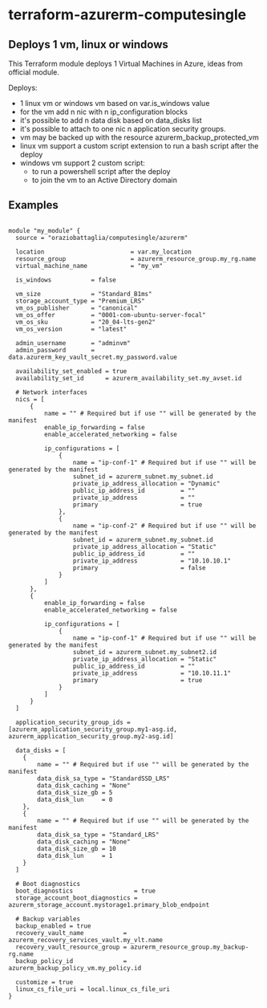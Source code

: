 # terraform-azurerm-computesingle

## Deploys 1 vm, linux or windows

This Terraform module deploys 1 Virtual Machines in Azure, ideas from official module.

Deploys:
 - 1 linux vm or windows vm based on var.is_windows value
 - for the vm add n nic with n ip_configuration blocks
 - it's possible to add n data disk based on data_disks list
 - it's possible to attach to one nic n application security groups.
 - vm may be backed up with the resource azurerm_backup_protected_vm
 - linux vm support a custom script extension to run a bash script after the deploy
 - windows vm support 2 custom script:
   - to run a powershell script after the deploy
   - to join the vm to an Active Directory domain

## Examples

```hcl

module "my_module" {
  source = "oraziobattaglia/computesingle/azurerm"

  location                        = var.my_location
  resource_group                  = azurerm_resource_group.my_rg.name
  virtual_machine_name            = "my_vm"

  is_windows           = false

  vm_size              = "Standard_B1ms"
  storage_account_type = "Premium_LRS"
  vm_os_publisher      = "canonical"
  vm_os_offer          = "0001-com-ubuntu-server-focal"
  vm_os_sku            = "20_04-lts-gen2"
  vm_os_version        = "latest"

  admin_username       = "adminvm"
  admin_password       = data.azurerm_key_vault_secret.my_password.value

  availability_set_enabled = true
  availability_set_id      = azurerm_availability_set.my_avset.id

  # Network interfaces
  nics = [
      { 
          name = "" # Required but if use "" will be generated by the manifest
          enable_ip_forwarding = false
          enable_accelerated_networking = false

          ip_configurations = [
              {
                  name = "ip-conf-1" # Required but if use "" will be generated by the manifest
                  subnet_id = azurerm_subnet.my_subnet.id
                  private_ip_address_allocation = "Dynamic"
                  public_ip_address_id          = ""
                  private_ip_address            = ""
                  primary                       = true
              },
              {
                  name = "ip-conf-2" # Required but if use "" will be generated by the manifest
                  subnet_id = azurerm_subnet.my_subnet.id
                  private_ip_address_allocation = "Static"
                  public_ip_address_id          = ""
                  private_ip_address            = "10.10.10.1"
                  primary                       = false
              }
          ]
      },
      { 
          enable_ip_forwarding = false
          enable_accelerated_networking = false

          ip_configurations = [
              {
                  name = "ip-conf-1" # Required but if use "" will be generated by the manifest
                  subnet_id = azurerm_subnet.my_subnet2.id
                  private_ip_address_allocation = "Static"
                  public_ip_address_id          = ""
                  private_ip_address            = "10.10.11.1"
                  primary                       = true
              }
          ]
      }
  ]

  application_security_group_ids = [azurerm_application_security_group.my1-asg.id, azurerm_application_security_group.my2-asg.id]

  data_disks = [
    {
        name = "" # Required but if use "" will be generated by the manifest
        data_disk_sa_type = "StandardSSD_LRS"
        data_disk_caching = "None"
        data_disk_size_gb = 5
        data_disk_lun     = 0
    },
    {
        name = "" # Required but if use "" will be generated by the manifest
        data_disk_sa_type = "Standard_LRS"
        data_disk_caching = "None"
        data_disk_size_gb = 10
        data_disk_lun     = 1
    }
  ]

  # Boot diagnostics
  boot_diagnostics                 = true
  storage_account_boot_diagnostics = azurerm_storage_account.mystorage1.primary_blob_endpoint

  # Backup variables
  backup_enabled = true
  recovery_vault_name           = azurerm_recovery_services_vault.my_vlt.name
  recovery_vault_resource_group = azurerm_resource_group.my_backup-rg.name
  backup_policy_id              = azurerm_backup_policy_vm.my_policy.id

  customize = true
  linux_cs_file_uri = local.linux_cs_file_uri  
}

```
